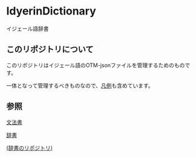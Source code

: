 # IdyerinDictionary
イジェール語辞書

## このリポジトリについて
このリポジトリはイジェール語のOTM-jsonファイルを管理するためのものです。

一体となって管理するべきものなので、[凡例](https://github.com/Zaslon/IdyerinDictionary/blob/9e774e223ae5f384beb65717fd94fff9d68ebd5a/%E5%87%A1%E4%BE%8B.md)も含めています。

## 参照
[文法書](https://zaslon.info/idyer/)

[辞書](https://zaslon.info/dict/dict.php)

[(辞書のリポジトリ)](https://github.com/Zaslon/webDictionary)
